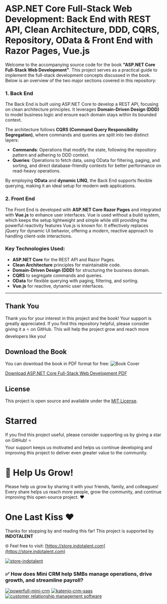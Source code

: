 # ASP.NET Core Full-Stack Web Development: Back End with REST API, Clean Architecture, DDD, CQRS, Repository, OData & Front End with Razor Pages, Vue.js


Welcome to the accompanying source code for the book **"ASP.NET Core Full-Stack Web Development"**. This project serves as a practical guide to implement the full-stack development concepts discussed in the book. Below is an overview of the two major sections covered in this repository:

### 1. Back End
The Back End is built using ASP.NET Core to develop a REST API, focusing on clean architecture principles. It leverages **Domain-Driven Design (DDD)** to model business logic and ensure each domain stays within its bounded context. 

The architecture follows **CQRS (Command Query Responsibility Segregation)**, where commands and queries are split into two distinct layers:
- **Commands**: Operations that modify the state, following the repository pattern and adhering to DDD context.
- **Queries**: Operations to fetch data, using OData for filtering, paging, and sorting, and direct database-friendly contexts for better performance on read-heavy operations.

By employing **OData** and **dynamic LINQ**, the Back End supports flexible querying, making it an ideal setup for modern web applications.

### 2. Front End
The Front End is developed with **ASP.NET Core Razor Pages** and integrated with **Vue.js** to enhance user interfaces. Vue is used without a build system, which keeps the setup lightweight and simple while still providing the powerful reactivity features Vue.js is known for. It effectively replaces jQuery for dynamic UI behavior, offering a modern, reactive approach to handling client-side interactions. 

### Key Technologies Used:
- **ASP.NET Core** for the REST API and Razor Pages.
- **Clean Architecture** principles for maintainable code.
- **Domain-Driven Design (DDD)** for structuring the business domain.
- **CQRS** to segregate commands and queries.
- **OData** for flexible querying with paging, filtering, and sorting.
- **Vue.js** for reactive, dynamic user interfaces.

---

## Thank You
Thank you for your interest in this project and the book! Your support is greatly appreciated. If you find this repository helpful, please consider giving it a ⭐️ on GitHub. This will help the project grow and reach more developers like you!

## Download the Book
You can download the book in PDF format for free:
![Book Cover](book-cover.png)

[Download ASP.NET Core Full-Stack Web Development PDF](ASPNET-FullStack-Development-Back-End-Front-End.pdf)

## License
This project is open source and available under the [MIT License](LICENSE).

# Starred  
If you find this project useful, please consider supporting us by giving a star on GitHub! ⭐  
Your support keeps us motivated and helps us continue developing and improving this project to deliver even greater value to the community.  


# 🌱 Help Us Grow!  
Please help us grow by sharing it with your friends, family, and colleagues!  
Every share helps us reach more people, grow the community, and continue improving this open-source project. ❤️  
 


# One Last Kiss ❤️  

Thanks for stopping by and reading this far! This project is supported by **INDOTALENT**

🌐 Feel free to visit: [https://store.indotalent.com](https://store.indotalent.com)  

[![store-indotalent](https://cdn.shopify.com/s/files/1/0097/8422/9945/files/store-indotalent-hero.png?v=1737235553)](https://store.indotalent.com)
### ✅ **How does Mini CRM help SMBs manage operations, drive growth, and streamline payroll?**
[![powerfull-mini-crm](https://cdn.shopify.com/s/files/1/0097/8422/9945/files/powerfull-mini-crm-for-smb.png?v=1737992595)](https://store.indotalent.com)
[![katenjo-crm-saas](https://store.indotalent.com/cdn/shop/files/hero1_f05d44f6-1298-4d0c-a46d-05395a7731d1_1024x1024@2x.png?v=1737932377)](https://store.indotalent.com/collections/featured-product/products/katenjo-crm-full-stack-edition-saas-multi-tenant)
[![customer relationship management software](https://store.indotalent.com/cdn/shop/files/hero-crm-platinum-customer-relationship-management3_b5af66b6-3af1-41a0-a90e-e39c6d05ac67_1024x1024@2x.jpg?v=1739085851)](https://store.indotalent.com/)

